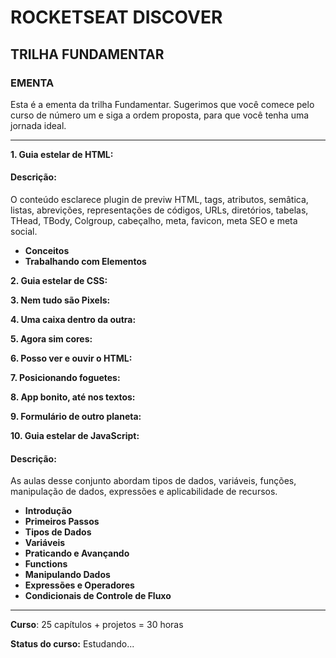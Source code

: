 # ROCKETSEAT DISCOVER
## TRILHA FUNDAMENTAR

### EMENTA
Esta é a ementa da trilha Fundamentar. Sugerimos que você comece pelo curso de número um e siga a ordem proposta, para que você tenha uma jornada ideal.

---

__1. Guia estelar de HTML:__
#### Descrição:
O conteúdo esclarece plugin de previw HTML, tags, atributos, semâtica, listas, abrevições, representações de códigos, URLs, diretórios, tabelas, THead, TBody, Colgroup, cabeçalho, meta, favicon, meta SEO e meta social.

  * __Conceitos__
  * __Trabalhando com Elementos__

__2. Guia estelar de CSS:__

__3. Nem tudo são Pixels:__

__4. Uma caixa dentro da outra:__

__5. Agora sim cores:__

__6. Posso ver e ouvir o HTML:__

__7. Posicionando foguetes:__

__8. App bonito, até nos textos:__

__9. Formulário de outro planeta:__

__10. Guia estelar de JavaScript:__
#### Descrição:
As aulas desse conjunto abordam tipos de dados, variáveis, funções, manipulação de dados, expressões e aplicabilidade de recursos.

  * __Introdução__
  * __Primeiros Passos__
  * __Tipos de Dados__
  * __Variáveis__
  * __Praticando e Avançando__
  * __Functions__
  * __Manipulando Dados__
  * __Expressões e Operadores__
  * __Condicionais de Controle de Fluxo__

---

__Curso__: 25 capítulos + projetos = 30 horas

__Status do curso:__ Estudando...